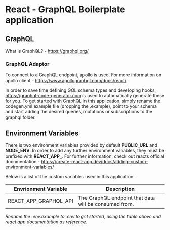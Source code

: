 # React - GraphQL Boilerplate application

## GraphQL
What is GraphQL? - https://graphql.org/

### GraphQL Adaptor
To connect to a GraphQL endpoint, apollo is used. For more information on apollo client - https://www.apollographql.com/docs/react/

In order to save time defining GQL schema types and developing hooks, https://graphql-code-generator.com is used to automatically generate these for you. To get started with GraphQL in this application, simply rename the codegen.yml.example file (dropping the .example), point to your schema and start adding the desired queries, mutations or subscriptions to the graphql folder. 

## Environment Variables
There is two environment variables provided by default **PUBLIC_URL** and **NODE_ENV**. In order to add any further environment variables, they must be prefixed with **REACT_APP_**. For further information, check out reacts official documentation - https://create-react-app.dev/docs/adding-custom-environment-variables/

Below is a list of the custom variables used in this application.

| Envrionment Variable        | Description           |
| --------------------------- | --------------------- |
| REACT_APP_GRAPHQL_API       | The GraphQL endpoint that data will be consumed from. |

*Rename the .env.example to .env to get started, using the table above and react app documentation as reference.*